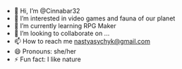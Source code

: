 - 👋 Hi, I’m @Cinnabar32
- 👀 I’m interested in video games and fauna of our planet
- 🌱 I’m currently learning RPG Maker
- 💞️ I’m looking to collaborate on ...
- 📫 How to reach me nastyasychyk@gmail.com
- 😄 Pronouns: she/her
- ⚡ Fun fact: I like nature

<!---
Cinnabar32/Cinnabar32 is a ✨ special ✨ repository because its `README.md` (this file) appears on your GitHub profile.
You can click the Preview link to take a look at your changes.
--->
